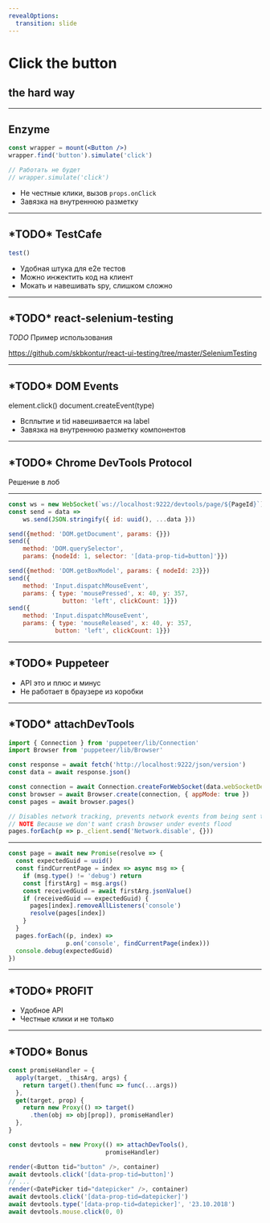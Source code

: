 ```yaml
---
revealOptions:
  transition: slide
---
```




# Click the button

## the hard way

---

## Enzyme

```jsx
const wrapper = mount(<Button />)
wrapper.find('button').simulate('click')

// Работать не будет
// wrapper.simulate('click') 
```

- Не честные клики, вызов `props.onClick`
- Завязка на внутреннюю разметку

---

## \*TODO* TestCafe

```jsx
test()
```



- Удобная штука для e2e тестов
- Можно инжектить код на клиент
- Мокать и навешивать spy, слишком сложно

---

## \*TODO* react-selenium-testing

*TODO* Пример использования

<https://github.com/skbkontur/react-ui-testing/tree/master/SeleniumTesting> 

---

## \*TODO* DOM Events

element.click() document.createEvent(type)

- Всплытие и tid навешивается на label
- Завязка на внутреннюю разметку компонентов

---

## \*TODO* Chrome DevTools Protocol

Решение в лоб

---

```javascript
const ws = new WebSocket(`ws://localhost:9222/devtools/page/${PageId}`)
const send = data =>
	ws.send(JSON.stringify({ id: uuid(), ...data }))
```

```javascript
send({method: 'DOM.getDocument', params: {}})
send({
    method: 'DOM.querySelector',
    params: {nodeId: 1, selector: '[data-prop-tid=button]'}})
```

```javascript
send({method: 'DOM.getBoxModel', params: { nodeId: 23}})
send({
    method: 'Input.dispatchMouseEvent',
    params: { type: 'mousePressed', x: 40, y: 357,
               button: 'left', clickCount: 1}})
send({
    method: 'Input.dispatchMouseEvent',
    params: { type: 'mouseReleased', x: 40, y: 357,
             button: 'left', clickCount: 1}})
```



---

## \*TODO* Puppeteer 

- API это и плюс и минус
- Не работает в браузере из коробки

---

## \*TODO* attachDevTools

```javascript
import { Connection } from 'puppeteer/lib/Connection'
import Browser from 'puppeteer/lib/Browser'
```

```javascript
const response = await fetch('http://localhost:9222/json/version')
const data = await response.json()
```

```javascript
const connection = await Connection.createForWebSocket(data.webSocketDebuggerUrl)
const browser = await Browser.create(connection, { appMode: true })
const pages = await browser.pages()
```

```javascript
// Disables network tracking, prevents network events from being sent to the client
// NOTE Because we don't want crash browser under events flood
pages.forEach(p => p._client.send('Network.disable', {}))
```

---

```javascript
const page = await new Promise(resolve => {
  const expectedGuid = uuid()
  const findCurrentPage = index => async msg => {
    if (msg.type() != 'debug') return
    const [firstArg] = msg.args()
    const receivedGuid = await firstArg.jsonValue()
    if (receivedGuid == expectedGuid) {
      pages[index].removeAllListeners('console')
      resolve(pages[index])
    }
  }
  pages.forEach((p, index) =>
                p.on('console', findCurrentPage(index)))
  console.debug(expectedGuid)
})
```

---

## \*TODO* PROFIT

- Удобное API
- Честные клики и не только

---

## \*TODO* Bonus

```javascript
const promiseHandler = {
  apply(target, _thisArg, args) {
    return target().then(func => func(...args))
  },
  get(target, prop) {
    return new Proxy(() => target()
      .then(obj => obj[prop]), promiseHandler)
  },
}

const devtools = new Proxy(() => attachDevTools(),
                           promiseHandler)
```

```typescript
render(<Button tid="button" />, container)
await devtools.click('[data-prop-tid=button]')
// ...
render(<DatePicker tid="datepicker" />, container)
await devtools.click('[data-prop-tid=datepicker]')
await devtools.type('[data-prop-tid=datepicker]', '23.10.2018')
await devtools.mouse.click(0, 0)
```

